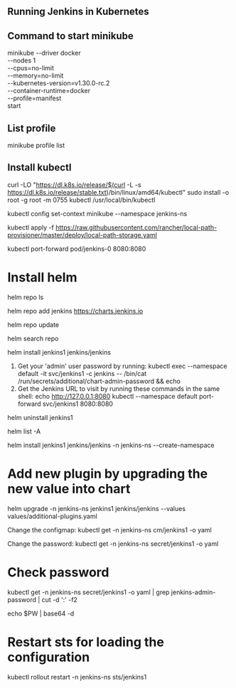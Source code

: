## Running Jenkins in Kubernetes

## Command to start minikube

minikube --driver docker \
--nodes 1 \
--cpus=no-limit \
--memory=no-limit \
--kubernetes-version=v1.30.0-rc.2 \
--container-runtime=docker \
--profile=manifest \
start

## List profile

minikube profile list

## Install kubectl

curl -LO "https://dl.k8s.io/release/$(curl -L -s https://dl.k8s.io/release/stable.txt)/bin/linux/amd64/kubectl"
sudo install -o root -g root -m 0755 kubectl /usr/local/bin/kubectl


kubectl config set-context minikube --namespace jenkins-ns

kubectl apply -f https://raw.githubusercontent.com/rancher/local-path-provisioner/master/deploy/local-path-storage.yaml

kubectl port-forward pod/jenkins-0 8080:8080

# Install helm

helm repo ls

helm repo add jenkins https://charts.jenkins.io 

helm repo update

helm search repo

helm install jenkins1 jenkins/jenkins

1. Get your 'admin' user password by running:
  kubectl exec --namespace default -it svc/jenkins1 -c jenkins -- /bin/cat /run/secrets/additional/chart-admin-password && echo
2. Get the Jenkins URL to visit by running these commands in the same shell:
  echo http://127.0.0.1:8080
  kubectl --namespace default port-forward svc/jenkins1 8080:8080

helm uninstall jenkins1

helm list -A

helm install jenkins1 jenkins/jenkins -n jenkins-ns --create-namespace

# Add new plugin by upgrading the new value into chart
helm upgrade -n jenkins-ns jenkins1 jenkins/jenkins --values values/additional-plugins.yaml

Change the configmap: kubectl get -n jenkins-ns cm/jenkins1 -o yaml

Change the password: kubectl get -n jenkins-ns secret/jenkins1 -o yaml


# Check password
kubectl get -n jenkins-ns secret/jenkins1 -o yaml | grep jenkins-admin-password | cut -d ':' -f2

echo $PW | base64 -d

# Restart sts for loading the configuration

kubectl rollout restart -n jenkins-ns sts/jenkins1